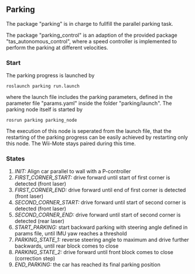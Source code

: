 ## Parking

The package "parking" is in charge to fullfill the parallel parking task. 

The package "parking_control" is an adaption of the provided package "tas_autonomous_control", where a speed controller is implemented to perform the parking at different velocities.

### Start
The parking progress is launched by

`roslaunch parking run.launch`

where the launch file includes the parking parameters, defined in the parameter file "params.yaml" inside the folder "parking/launch".
The parking node itself is started by

`rosrun parking parking_node`

The execution of this node is seperated from the launch file, that the restarting of the parking progress can be easily achieved by restarting only this node. The Wii-Mote stays paired during this time.

### States
1. *INIT:* Align car parallel to wall with a P-controller
2. *FIRST_CORNER_START:* drive forward until start of first corner is detected (front laser)
3. *FIRST_CORNER_END:* drive forward until end of first corner is detected (front laser)
4. *SECOND_CORNER_START:* drive forward until start of second corner is detected (front laser)
5. *SECOND_CORNER_END:* drive forward until start of second corner is detected (rear laser)
6. *START_PARKING:* start backward parking with steering angle defined in params file, until IMU yaw reaches a threshold
7. *PARKING_STATE_1:* reverse steering angle to maximum and drive further backwards, until rear block comes to close
8. *PARKING_STATE_2:* drive forward until front block comes to close (correction step)
9. *END_PARKING:* the car has reached its final parking position
